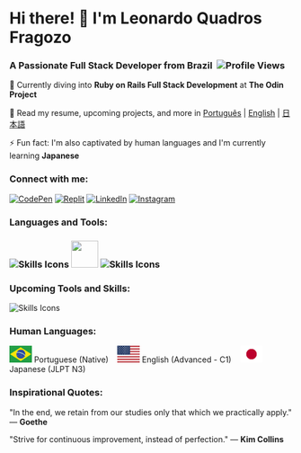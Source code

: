 <h1 align="left">Hi there! 👋 I'm Leonardo Quadros Fragozo</h1>
<h3 align="left">A Passionate Full Stack Developer from Brazil &nbsp;<img src="https://komarev.com/ghpvc/?username=fragozoleonardo&label=Profile%20views&color=0e75b6&style=flat" alt="Profile Views" /></h3>

<p align="left">🌱 Currently diving into <strong>Ruby on Rails Full Stack Development</strong> at <strong>The Odin Project</strong></p>

<p align="left">📄 Read my resume, upcoming projects, and more in <a href="https://flowcv.com/resume/lgihjnqlig">Português</a> | <a href="https://flowcv.com/resume/i9see6w58l">English</a> | <a href="https://flowcv.com/resume/69h8pu2hpt">日本語</a></p>

<p align="left">⚡ Fun fact: I'm also captivated by human languages and I'm currently learning <strong>Japanese</strong></p>

<h3 align="left">Connect with me:</h3>
<p align="left">
  <a href="https://codepen.io/fragozoleo" target="_blank"><img src="https://skillicons.dev/icons?i=codepen" alt="CodePen" width="48" height="48" /></a>
  <a href="https://replit.com/@FragozoLeonardo" target="_blank"><img src="https://skillicons.dev/icons?i=replit" alt="Replit" width="48" height="48" /></a>
  <a href="https://linkedin.com/in/leonardo-fragozo" target="_blank"><img src="https://skillicons.dev/icons?i=linkedin" alt="LinkedIn" width="48" height="48" /></a>
  <a href="https://www.instagram.com/fragozo.leo/" target="_blank"><img src="https://skillicons.dev/icons?i=instagram" alt="Instagram" width="48" height="48" /></a>
</p>

<h3> Languages and Tools: <h3>
<div>
  <img src="https://skillicons.dev/icons?i=linux,git,html,css,js,react,jest,ruby,rails" alt="Skills Icons" />
  <img src="https://www.svgrepo.com/show/374053/rspec.svg" width="48" height="48" />
  <img src="https://skillicons.dev/icons?i=postgres" alt="Skills Icons" />
</div>

<h3> Upcoming Tools and Skills:</h3>
<img src="https://skillicons.dev/icons?i=docker,postman,bootstrap,tailwind,ts,vue,mongodb,redis" alt="Skills Icons" />

<h3 align="left"> Human Languages:</h3>
<p align="left">
  <img src="https://github.com/lipis/flag-icons/blob/main/flags/4x3/br.svg" alt="Brazil Flag" width="40" height="30" /> Portuguese (Native) &nbsp;&nbsp;
  <img src="https://github.com/lipis/flag-icons/blob/main/flags/4x3/us.svg" alt="USA Flag" width="40" height="30" /> English (Advanced - C1) &nbsp;&nbsp;
  <img src="https://github.com/lipis/flag-icons/blob/main/flags/4x3/jp.svg" alt="Japan Flag" width="40" height="30" /> Japanese (JLPT N3)
</p>

<h3 align="left">Inspirational Quotes:</h3>
<p align="left">"In the end, we retain from our studies only that which we practically apply." — <strong>Goethe</strong></p>
<p align="left">"Strive for continuous improvement, instead of perfection." — <strong>Kim Collins</strong></p>
